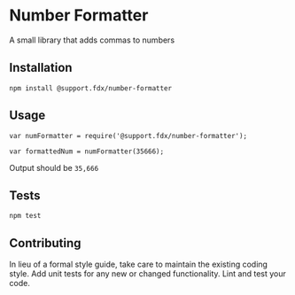 Number Formatter
=========

A small library that adds commas to numbers

## Installation

  `npm install @support.fdx/number-formatter`

## Usage

    var numFormatter = require('@support.fdx/number-formatter');

    var formattedNum = numFormatter(35666);
  
  
  Output should be `35,666`


## Tests

  `npm test`

## Contributing

In lieu of a formal style guide, take care to maintain the existing coding style. Add unit tests for any new or changed functionality. Lint and test your code.
